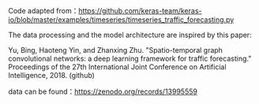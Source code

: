 Code adapted from：https://github.com/keras-team/keras-io/blob/master/examples/timeseries/timeseries_traffic_forecasting.py

The data processing and the model architecture are inspired by this paper:

Yu, Bing, Haoteng Yin, and Zhanxing Zhu. "Spatio-temporal graph convolutional networks: a deep learning framework for traffic forecasting." Proceedings of the 27th International Joint Conference on Artificial Intelligence, 2018. (github)

data can be found：https://zenodo.org/records/13995559
